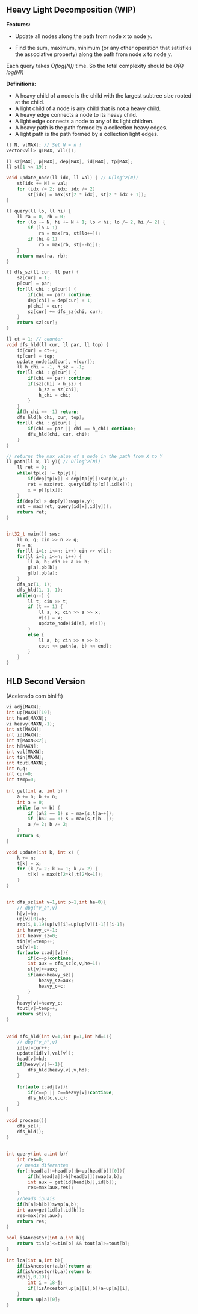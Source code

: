 ## Heavy Light Decomposition (WIP)

**Features:**

- Update all nodes along the path from node *x* to node *y*.

- Find the sum, maximum, minimum (or any other operation that satisfies the
associative property) along the path from node *x* to node *y*.

Each query takes *O(log(N))* time. So the total complexity should be *O(Q log(N))*

**Definitions:**

- A heavy child of a node is the child with the largest subtree size rooted at the child.
- A light child of a node is any child that is not a heavy child.
- A heavy edge connects a node to its heavy child.
- A light edge connects a node to any of its light children.
- A heavy path is the path formed by a collection heavy edges.
- A light path is the path formed by a collection light edges.

```cpp
ll N, v[MAX]; // Set N = n !
vector<vll> g(MAX, vll());

ll sz[MAX], p[MAX], dep[MAX], id[MAX], tp[MAX];
ll st[1 << 19];

void update_node(ll idx, ll val) { // O(log^2(N))
    st[idx += N] = val;
    for (idx /= 2; idx; idx /= 2)
        st[idx] = max(st[2 * idx], st[2 * idx + 1]);
}

ll query(ll lo, ll hi) {
    ll ra = 0, rb = 0;
    for (lo += N, hi += N + 1; lo < hi; lo /= 2, hi /= 2) {
        if (lo & 1)
            ra = max(ra, st[lo++]);
        if (hi & 1)
            rb = max(rb, st[--hi]);
    }
    return max(ra, rb);
}

ll dfs_sz(ll cur, ll par) {
    sz[cur] = 1;
    p[cur] = par;
    for(ll chi : g[cur]) {
        if(chi == par) continue;
        dep[chi] = dep[cur] + 1;
        p[chi] = cur;
        sz[cur] += dfs_sz(chi, cur);
    }
    return sz[cur];
}

ll ct = 1; // counter
void dfs_hld(ll cur, ll par, ll top) {
    id[cur] = ct++;
    tp[cur] = top;
    update_node(id[cur], v[cur]);
    ll h_chi = -1, h_sz = -1;
    for(ll chi : g[cur]) {
        if(chi == par) continue;
        if(sz[chi] > h_sz) {
            h_sz = sz[chi];
            h_chi = chi;
        }
    }
    if(h_chi == -1) return;
    dfs_hld(h_chi, cur, top);
    for(ll chi : g[cur]) {
        if(chi == par || chi == h_chi) continue;
        dfs_hld(chi, cur, chi);
    }
}

// returns the max_value of a node in the path from X to Y
ll path(ll x, ll y){ // O(log^2(N))
    ll ret = 0;
    while(tp[x] != tp[y]){
        if(dep[tp[x]] < dep[tp[y]])swap(x,y);
        ret = max(ret, query(id[tp[x]],id[x]));
        x = p[tp[x]];
    }
    if(dep[x] > dep[y])swap(x,y);
    ret = max(ret, query(id[x],id[y]));
    return ret;
}


int32_t main(){ sws;
    ll n, q; cin >> n >> q;
    N = n;
    for(ll i=1; i<=n; i++) cin >> v[i];
    for(ll i=2; i<=n; i++) {
        ll a, b; cin >> a >> b;
        g[a].pb(b);
        g[b].pb(a);
    }
    dfs_sz(1, 1);
    dfs_hld(1, 1, 1);
    while(q--) {
        ll t; cin >> t;
        if (t == 1) {
            ll s, x; cin >> s >> x;
            v[s] = x;
            update_node(id[s], v[s]);
        }
        else {
            ll a, b; cin >> a >> b;
            cout << path(a, b) << endl;
        }
    }
}
```




## HLD Second Version
(Acelerado com binlift)
```cpp
vi adj[MAXN];
int up[MAXN][19];
int head[MAXN];
vi heavy(MAXN,-1);
int st[MAXN];
int id[MAXN];
int t[MAXN<<2];
int h[MAXN];
int val[MAXN];
int tin[MAXN];
int tout[MAXN];
int n,q;
int cur=0;
int temp=0;
 
int get(int a, int b) {
    a += n; b += n;
    int s = 0;
    while (a <= b) {
        if (a%2 == 1) s = max(s,t[a++]);
        if (b%2 == 0) s = max(s,t[b--]);
        a /= 2; b /= 2;
    }   
    return s; 
}

void update(int k, int x) {
    k += n;
    t[k] = x;
    for (k /= 2; k >= 1; k /= 2) {
        t[k] = max(t[2*k],t[2*k+1]);
    }
}

 
int dfs_sz(int v=1,int p=1,int he=0){
    // dbg("v_a",v)
    h[v]=he;
    up[v][0]=p;
    rep(i,1,19)up[v][i]=up[up[v][i-1]][i-1];
    int heavy_c=-1;
    int heavy_sz=0;
    tin[v]=temp++;
    st[v]=1;
    for(auto c:adj[v]){
        if(c==p)continue;
        int aux = dfs_sz(c,v,he+1);
        st[v]+=aux;
        if(aux>heavy_sz){
            heavy_sz=aux;
            heavy_c=c;
        }
    }
    heavy[v]=heavy_c;
    tout[v]=temp++;
    return st[v];
}
 
 
void dfs_hld(int v=1,int p=1,int hd=1){
    // dbg("v_h",v)
    id[v]=cur++;
    update(id[v],val[v]);
    head[v]=hd;
    if(heavy[v]!=-1){
        dfs_hld(heavy[v],v,hd);
    }
 
    for(auto c:adj[v]){
        if(c==p || c==heavy[v])continue;
        dfs_hld(c,v,c);
    }
}
 
void process(){
    dfs_sz();
    dfs_hld();
}
 
 
int query(int a,int b){
    int res=0;
    // heads diferentes
    for(;head[a]!=head[b];b=up[head[b]][0]){
        if(h[head[a]]>h[head[b]])swap(a,b);
        int aux = get(id[head[b]],id[b]);
        res=max(aux,res);
    }
    //heads iguais
    if(h[a]>h[b])swap(a,b);
    int aux=get(id[a],id[b]);
    res=max(res,aux);
    return res;
}
 
bool isAncestor(int a,int b){
    return tin[a]<=tin[b] && tout[a]>=tout[b];
}
 
int lca(int a,int b){
    if(isAncestor(a,b))return a;
    if(isAncestor(b,a))return b;
    rep(j,0,19){
        int i = 18-j;
        if(!isAncestor(up[a][i],b))a=up[a][i];
    }
    return up[a][0];
}
```
